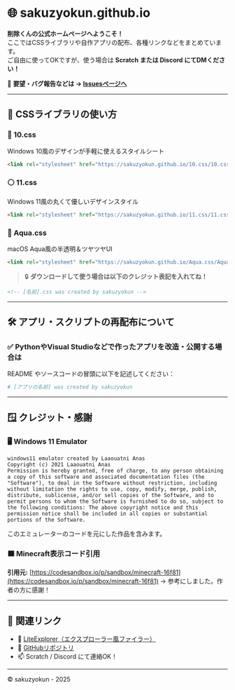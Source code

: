 # 🌐 sakuzyokun.github.io  

**削除くんの公式ホームページへようこそ！**  
ここではCSSライブラリや自作アプリの配布、各種リンクなどをまとめています。  
ご自由に使ってOKですが、使う場合は **Scratch または Discord にてDMください！**

📢 **要望・バグ報告などは → [Issuesページへ](https://github.com/sakuzyokun/sakuzyokun.github.io/issues)**

---

## 🎨 CSSライブラリの使い方  

### 🔵 10.css  
Windows 10風のデザインが手軽に使えるスタイルシート  
```html
<link rel="stylesheet" href="https://sakuzyokun.github.io/10.css/10.css">
```

### ⚪ 11.css

Windows 11風の丸くて優しいデザインスタイル

```html
<link rel="stylesheet" href="https://sakuzyokun.github.io/11.css/11.css">
```

### 🩵 Aqua.css

macOS Aqua風の半透明＆ツヤツヤUI

```html
<link rel="stylesheet" href="https://sakuzyokun.github.io/Aqua.css/Aqua.css">
```

> 🔒 **ダウンロードして使う場合は以下のクレジット表記を入れてね！**

```html
<!-- [名前].css was created by sakuzyokun -->
```

---

## 🛠️ アプリ・スクリプトの再配布について

### ✅ PythonやVisual Studioなどで作ったアプリを改造・公開する場合は

README やソースコードの冒頭に以下を記述してください：

```py
# [アプリの名前] was created by sakuzyokun
```

---

## 🪟 クレジット・感謝

### 🖥️ Windows 11 Emulator

```
windows11 emulator created by Laaouatni Anas  
Copyright (c) 2021 Laaouatni Anas
Permission is hereby granted, free of charge, to any person obtaining a copy of this software and associated documentation files (the "Software"), to deal in the Software without restriction, including without limitation the rights to use, copy, modify, merge, publish, distribute, sublicense, and/or sell copies of the Software, and to permit persons to whom the Software is furnished to do so, subject to the following conditions: The above copyright notice and this permission notice shall be included in all copies or substantial portions of the Software.
```

このエミュレーターのコードを元にした作品を含みます。

### 🟫 Minecraft表示コード引用

**引用元:** [https://codesandbox.io/p/sandbox/minecraft-16f81](https://codesandbox.io/p/sandbox/minecraft-16f81)
→ 参考にしました。作者の方に感謝！

---

## 🔗 関連リンク

* 🧰 [LiteExplorer（エクスプローラー風ファイラー）](https://sakuzyokun.github.io/LiteExplorer/)
* 📁 [GitHubリポジトリ](https://github.com/sakuzyokun)
* 📫 Scratch / Discord にて連絡OK！

---

© sakuzyokun - 2025
